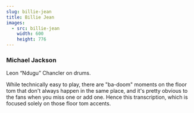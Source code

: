 ```yaml
---
slug: billie-jean
title: Billie Jean
images:
  - src: billie-jean
    width: 600
    height: 776
---
```

### Michael Jackson

Leon “Ndugu” Chancler on drums.

While technically easy to play, there are "ba-doom" moments on the floor tom that don't always happen in the same place, and it's pretty obvious to the fans when you miss one or add one. Hence this transcription, which is focused solely on those floor tom accents.

<div data-player="Zi_XLOBDo_Y"></div>